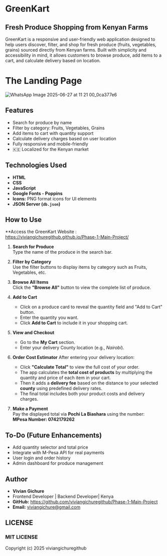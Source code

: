 # GreenKart 
## Fresh Produce Shopping from Kenyan Farms

GreenKart is a responsive and user-friendly web application designed to help users discover, filter, and shop for fresh produce (fruits, vegetables, grains) sourced directly from Kenyan farms. Built with simplicity and accessibility in mind, it allows customers to browse produce, add items to a cart, and calculate delivery based on location.

# The Landing Page 

![WhatsApp Image 2025-06-27 at 11 21 00_0ca377e6](https://github.com/user-attachments/assets/b2012510-65d6-4161-bd26-bbdf39ab8482)


## Features

- Search for produce by name
- Filter by category: Fruits, Vegetables, Grains
- Add items to cart with quantity support
- Calculate delivery charges based on user location
- Fully responsive and mobile-friendly
- 🇰🇪 Localized for the Kenyan market

## Technologies Used

- **HTML**
- **CSS**
- **JavaScript**
- **Google Fonts - Poppins**
- **Icons:** PNG format icons for UI elements
- **JSON Server (`db.json`)**


## How to Use
**Access the GreenKart Website : https://viviangichuregithub.github.io/Phase-1-Main-Project/

 1. **Search for Produce**  
   Type the name of the produce in the search bar.

2. **Filter by Category**  
   Use the filter buttons to display items by category such as Fruits, Vegetables, etc.

3. **Browse All Items**  
   Click the **"Browse All"** button to view the complete list of produce.

4. **Add to Cart**  
   - Click on a produce card to reveal the quantity field and "Add to Cart" button.  
   - Enter the quantity you want.  
   - Click **Add to Cart** to include it in your shopping cart.

5. **View and Checkout**  
   - Go to the **My Cart** section.  
   - Enter your delivery County location (e.g., *Nairobi*).

6. **Order Cost Estimator** 
   After entering your delivery location:  
   - Click **"Calculate Total"** to view the full cost of your order.  
   - The app calculates the **total cost of products** by multiplying the quantity and price of each item in your cart.  
   - Then it adds a **delivery fee** based on the distance to your selected **county** using predefined delivery rates.  
   - The final total includes both your product costs and delivery charges.

7. **Make a Payment**  
   Pay the displayed total via **Pochi La Biashara** using the number:  
   **MPesa Number: 0742179262**

## To-Do (Future Enhancements)
- Add quantity selector and total price
- Integrate with M-Pesa API for real payments
- User login and order history
- Admin dashboard for produce management

## Author
- **Vivian Gichure**
- Frontend Developer | Backend Developer| Kenya
- **GitHub:** https://github.com/viviangichuregithub/Phase-1-Main-Project
- **Email:** viviangichure@gmail.com
## LICENSE
### MIT LICENSE
Copyright (c) 2025 viviangichuregithub
